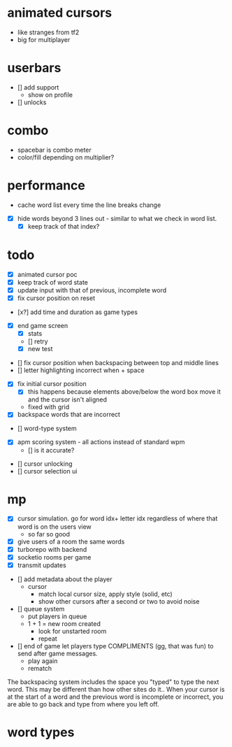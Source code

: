 # animated cursors
  - like stranges from tf2
  - big for multiplayer

# userbars
  - [] add support
    - show on profile
  - [] unlocks


# combo
  - spacebar is combo meter
  - color/fill depending on multiplier?

# performance
  - cache word list every time the line breaks change
  - [x] hide words beyond 3 lines out - similar to what we check in word list.
    - [x] keep track of that index?

# todo
- [x] animated cursor poc
- [x] keep track of word state
- [x] update input with that of previous, incomplete word
- [x] fix cursor position on reset
- [x?] add time and duration as game types
- [x] end game screen
  - [x] stats
  - [] retry
  - [x] new test
- [] fix cursor position when backspacing between top and middle lines
- [] letter highlighting incorrect when <last letter> + space
- [x] fix initial cursor position
  - [x] this happens because elements above/below the word box move it and the cursor isn't aligned
  - fixed with grid
- [x] backspace words that are incorrect
- [] word-type system
- [x] apm scoring system - all actions instead of standard wpm
  - [] is it accurate?
- [] cursor unlocking
- [] cursor selection ui

# mp
- [x] cursor simulation. go for word idx+ letter idx regardless of where that word is on the users view
  - so far so good
- [x] give users of a room the same words
- [x] turborepo with backend
- [x] socketio rooms per game
- [x] transmit updates
- [] add metadata about the player
  - cursor
    - match local cursor size, apply style (solid, etc)
    - show other cursors after a second or two to avoid noise
- [] queue system
  - put players in queue
  - 1 + 1 = new room created
    - <next player queue> look for unstarted room
    - repeat
- [] end of game let players type COMPLIMENTS (gg, that was fun) to send after game messages.
  - play again
  - rematch

The backspacing system includes the space you "typed" to type the next word. This may be different than how other sites do it.. When your cursor is at the start of a word and the previous word is incomplete or incorrect, you are able to go back and type from where you left off.


# word types
